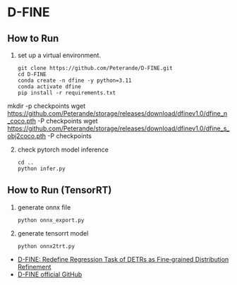 # D-FINE

## How to Run

1. set up a virtual environment.
    ```
    git clone https://github.com/Peterande/D-FINE.git
    cd D-FINE
    conda create -n dfine -y python=3.11
    conda activate dfine
    pip install -r requirements.txt
    ```

mkdir -p checkpoints
wget https://github.com/Peterande/storage/releases/download/dfinev1.0/dfine_n_coco.pth -P checkpoints
wget https://github.com/Peterande/storage/releases/download/dfinev1.0/dfine_s_obj2coco.pth -P checkpoints

2. check pytorch model inference
    ```
    cd ..
    python infer.py
    ```

## How to Run (TensorRT)

1. generate onnx file
    ```
    python onnx_export.py
    ```

2. generate tensorrt model
    ```
    python onnx2trt.py
    ```

- [D-FINE: Redefine Regression Task of DETRs as Fine‑grained Distribution Refinement](https://arxiv.org/pdf/2410.13842)
- [D-FINE official GitHub](https://github.com/Peterande/D-FINE)

